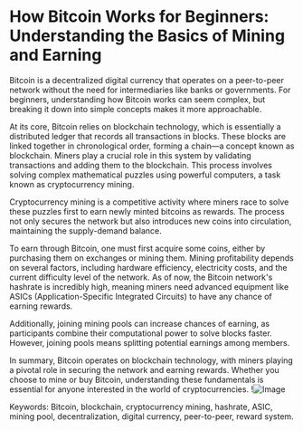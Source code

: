 # How Bitcoin Works for Beginners: Understanding the Basics of Mining and Earning

Bitcoin is a decentralized digital currency that operates on a peer-to-peer network without the need for intermediaries like banks or governments. For beginners, understanding how Bitcoin works can seem complex, but breaking it down into simple concepts makes it more approachable.

At its core, Bitcoin relies on blockchain technology, which is essentially a distributed ledger that records all transactions in blocks. These blocks are linked together in chronological order, forming a chain—a concept known as blockchain. Miners play a crucial role in this system by validating transactions and adding them to the blockchain. This process involves solving complex mathematical puzzles using powerful computers, a task known as cryptocurrency mining. 

Cryptocurrency mining is a competitive activity where miners race to solve these puzzles first to earn newly minted bitcoins as rewards. The process not only secures the network but also introduces new coins into circulation, maintaining the supply-demand balance. 

To earn through Bitcoin, one must first acquire some coins, either by purchasing them on exchanges or mining them. Mining profitability depends on several factors, including hardware efficiency, electricity costs, and the current difficulty level of the network. As of now, the Bitcoin network's hashrate is incredibly high, meaning miners need advanced equipment like ASICs (Application-Specific Integrated Circuits) to have any chance of earning rewards. 

Additionally, joining mining pools can increase chances of earning, as participants combine their computational power to solve blocks faster. However, joining pools means splitting potential earnings among members. 

In summary, Bitcoin operates on blockchain technology, with miners playing a pivotal role in securing the network and earning rewards. Whether you choose to mine or buy Bitcoin, understanding these fundamentals is essential for anyone interested in the world of cryptocurrencies. !![Image](https://github.com/user-attachments/assets/057c907c-805e-4310-a052-f5031067f3de)

Keywords: Bitcoin, blockchain, cryptocurrency mining, hashrate, ASIC, mining pool, decentralization, digital currency, peer-to-peer, reward system.